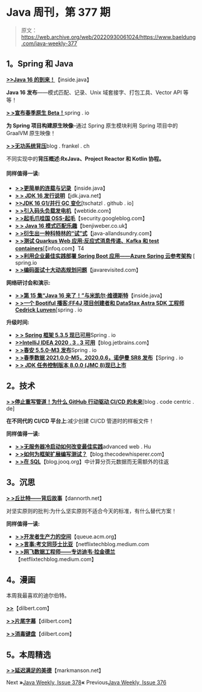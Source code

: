 # Java 周刊，第 377 期

> 原文：<https://web.archive.org/web/20220930061024/https://www.baeldung.com/java-weekly-377>

## **1。Spring 和 Java**

[**>>Java 16 的到来！**](https://web.archive.org/web/20221126232024/https://inside.java/2021/03/16/the-arrival-of-java16/)【inside.java】

**Java 16 发布**——模式匹配、记录、Unix 域套接字、打包工具、Vector API 等等！

[**> >宣布春季原生 Beta！**](https://web.archive.org/web/20221126232024/https://spring.io/blog/2021/03/11/announcing-spring-native-beta)spring . io

**为 Spring 项目构建原生映像**–通过 Spring 原生模块利用 Spring 项目中的 GraalVM 原生映像！

[**> >无功系统背压**](https://web.archive.org/web/20221126232024/https://blog.frankel.ch/backpressure-reactive-systems/)blog . frankel . ch

不同实现中的**背压概述:RxJava、Project Reactor 和 Kotlin 协程。**

#### **同样值得一读:**

*   [**> >更简单的连载与记录**](https://web.archive.org/web/20221126232024/https://inside.java/2021/03/12/simpler-serilization-with-records/)【inside.java】
*   [**> > JDK 16 发行说明**](https://web.archive.org/web/20221126232024/https://jdk.java.net/16/release-notes)【jdk.java.net】
*   [**>>JDK 16 G1/并行 GC 变化**](https://web.archive.org/web/20221126232024/https://tschatzl.github.io/2021/03/12/jdk16-g1-parallel-gc-changes.html)[tschatzl . github . io]
*   [**> >引入码头负载发电机**](https://web.archive.org/web/20221126232024/https://webtide.com/introducing-jetty-load-generator/)【webtide.com】
*   [**> >起毛爪哇国 OSS-起毛**](https://web.archive.org/web/20221126232024/https://security.googleblog.com/2021/03/fuzzing-java-in-oss-fuzz.html)【security.googleblog.com】
*   **[> > Java 16 模式匹配乐趣](https://web.archive.org/web/20221126232024/https://benjiweber.co.uk/blog/2021/03/14/java-16-pattern-matching-fun/)**【benjiweber.co.uk】
*   [**> >衍生出一种科特林的“试”式**](https://web.archive.org/web/20221126232024/http://www.java-allandsundry.com/2021/03/deriving-kotlin-try-type.html)【java-allandsundry.com】
*   [**> >测试 Quarkus Web 应用:反应式消息传递、Kafka 和 test containers**](https://web.archive.org/web/20221126232024/https://www.infoq.com/articles/testing-quarkus-reactive/)[【infoq.com】T4
*   [**> >利用企业最佳实践部署 Spring Boot 应用——Azure Spring 云参考架构**](https://web.archive.org/web/20221126232024/https://spring.io/blog/2021/03/11/deploy-spring-boot-applications-by-leveraging-enterprise-best-practices-azure-spring-cloud-reference-architecture) [ spring.io
*   [**> >编码面试十大动态规划问题**](https://web.archive.org/web/20221126232024/https://javarevisited.blogspot.com/2021/03/top-dynamic-programming-problems-for-coding-interviews.html)【javarevisited.com】

**网络研讨会和演示:**

*   [**> >第 15 集“Java 16 来了！”与米凯尔·维德斯特**](https://web.archive.org/web/20221126232024/https://inside.java/2021/03/16/podcast-015/)【inside.java】
*   [**> >一个 Bootiful 播客:FF4J 项目创建者和 DataStax Astra SDK 工程师 Cedrick Lunven**](https://web.archive.org/web/20221126232024/https://spring.io/blog/2021/03/11/a-bootiful-podcast-ff4j-project-creator-and-datastax-astra-sdk-engineer-cedrick-lunven)[spring . io

**升级时间:**

*   [**> > Spring 框架 5.3.5 现已可用**](https://web.archive.org/web/20221126232024/https://spring.io/blog/2021/03/16/spring-framework-5-3-5-available-now)Spring . io
*   [**>>IntelliJ IDEA 2020 . 3 . 3 可用**](https://web.archive.org/web/20221126232024/https://blog.jetbrains.com/idea/2021/03/intellij-idea-2020-3-3/)【blog.jetbrains.com】
*   [**> >春安 5.5.0-M3 发布**](https://web.archive.org/web/20221126232024/https://spring.io/blog/2021/03/15/spring-security-5-5-0-m3-released)Spring . io
*   [**> >春季数据 2021.0.0-M5，2020.0.6，诺伊曼 SR8 发布**](https://web.archive.org/web/20221126232024/https://spring.io/blog/2021/03/17/spring-data-2021-0-0-m5-2020-0-6-and-neumann-sr8-released)【Spring . io
*   [**> > JDK 任务控制版本 8.0.0 (JMC 8)现已上市**](https://web.archive.org/web/20221126232024/https://inside.java/2021/03/16/jmc-8-released/)

## **2。技术**

[**> >停止重写管道！为什么 GitHub 行动驱动 CI/CD 的未来**](https://web.archive.org/web/20221126232024/https://blog.codecentric.de/en/2021/03/github-actions-nextgen-cicd/)[blog . code centric . de]

**在不同代的 CI/CD 平台上**:减少创建 CI/CD 管道时的样板文件！

**同样值得一读:**

*   [**> >无服务器冷启动如何改变最佳实践**](https://web.archive.org/web/20221126232024/https://advancedweb.hu/how-serverless-cold-starts-change-best-practices/)advanced web . Hu
*   [**> >如何为框架扩展编写测试？**](https://web.archive.org/web/20221126232024/https://blog.thecodewhisperer.com/permalink/how-to-write-tests-for-framework-extensions)【blog.thecodewhisperer.com】
*   [**> >在 SQL**](https://web.archive.org/web/20221126232024/https://blog.jooq.org/2021/03/11/calculating-pagination-metadata-without-extra-roundtrips-in-sql/)【blog.jooq.org】中计算分页元数据而无需额外的往返

## **3。沉思**

[**> >丘比特——背后故事**](https://web.archive.org/web/20221126232024/https://dannorth.net/2021/03/16/cupid-the-back-story/)【dannorth.net】

对坚实原则的批判:为什么坚实原则不适合今天的标准，有什么替代方案！

**同样值得一读:**

*   [**> >开发者生产力的空间**](https://web.archive.org/web/20221126232024/https://queue.acm.org/detail.cfm?id=3454124)【queue.acm.org】
*   [**> >言事:考文同莎士比亚**](https://web.archive.org/web/20221126232024/https://netflixtechblog.medium.com/words-matter-testing-copy-with-shakespeare-5df48b38158a)【netflixtechblog.medium.com
*   [**> >网飞数据工程师——专访迪韦·拉金德兰**](https://web.archive.org/web/20221126232024/https://netflixtechblog.medium.com/data-engineers-of-netflix-interview-with-dhevi-rajendran-a9ab7c7b36e5)【netflixtechblog.medium.com】

## **4。漫画**

本周我最喜欢的迪尔伯特。

[**>>**](https://web.archive.org/web/20221126232024/https://dilbert.com/strip/2021-03-17)【dilbert.com】

[**> >片尾字幕**](https://web.archive.org/web/20221126232024/https://dilbert.com/strip/2021-03-15)【dilbert.com】

[**> >消毒键盘**](https://web.archive.org/web/20221126232024/https://dilbert.com/strip/2021-03-13)【dilbert.com】

## **5。本周精选**

**[> >延迟满足的美德](https://web.archive.org/web/20221126232024/https://markmanson.net/delayed-gratification)**【markmanson.net】

Next **»**[Java Weekly, Issue 378](/web/20221126232024/https://www.baeldung.com/java-weekly-378)**«** Previous[Java Weekly, Issue 376](/web/20221126232024/https://www.baeldung.com/java-weekly-376)
